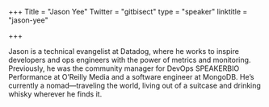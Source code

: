 +++
Title = "Jason Yee"
Twitter = "gitbisect"
type = "speaker"
linktitle = "jason-yee"

+++

Jason is a technical evangelist at Datadog, where he works to inspire developers and ops engineers with the power of metrics and monitoring. Previously, he was the community manager for DevOps SPEAKERBIO Performance at O’Reilly Media and a software engineer at MongoDB. He’s currently a nomad—traveling the world, living out of a suitcase and drinking whisky wherever he finds it.
